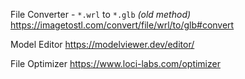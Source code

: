File Converter - `*.wrl` to `*.glb` *(old method)*
https://imagetostl.com/convert/file/wrl/to/glb#convert

Model Editor
https://modelviewer.dev/editor/

File Optimizer
https://www.loci-labs.com/optimizer